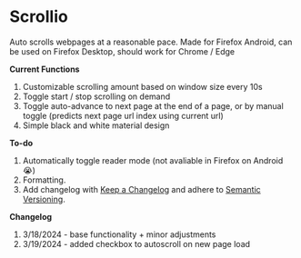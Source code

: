 # Scrollio

Auto scrolls webpages at a reasonable pace. Made for Firefox Android, can be used on Firefox Desktop, should work for Chrome / Edge

**Current Functions**
1. Customizable scrolling amount based on window size every 10s
1. Toggle start / stop scrolling on demand
1. Toggle auto-advance to next page at the end of a page, or by manual toggle (predicts next page url index using current url)
1. Simple black and white material design

**To-do**
1. Automatically toggle reader mode (not avaliable in Firefox on Android :sob:)
1. Formatting.
1. Add changelog with [Keep a Changelog](https://keepachangelog.com/en/1.0.0/) and adhere to [Semantic Versioning](https://semver.org/spec/v2.0.0.html).

**Changelog**
1. 3/18/2024 - base functionality + minor adjustments
2. 3/19/2024 - added checkbox to autoscroll on new page load
